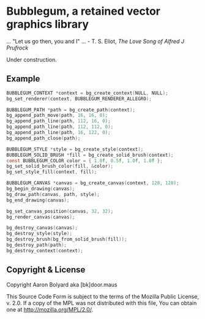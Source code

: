# Bubblegum, a retained vector graphics library

... "Let us go then, you and I" ... - T. S. Eliot, *The Love Song of Alfred J
Prufrock*

Under construction.

## Example
```c
BUBBLEGUM_CONTEXT *context = bg_create_context(NULL, NULL);
bg_set_renderer(context, BUBBLEGUM_RENDERER_ALLEGRO);

BUBBLEGUM_PATH *path = bg_create_path(context);
bg_append_path_move(path, 16, 16, 0);
bg_append_path_line(path, 112, 16, 0);
bg_append_path_line(path, 112, 112, 0);
bg_append_path_line(path, 16, 122, 0);
bg_append_path_close(path);

BUBBLEGUM_STYLE *style = bg_create_style(context);
BUBBLEGUM_SOLID_BRUSH *fill = bg_create_solid_brush(context);
const BUBBLEGUM_COLOR color = { 1.0f, 0.5f, 1.0f, 1.0f };
bg_set_solid_brush_color(fill, &color);
bg_set_style_fill(context, fill);

BUBBLEGUM_CANVAS *canvas = bg_create_canvas(context, 128, 128);
bg_begin_drawing(canvas);
bg_draw_path(canvas, path, style);
bg_end_drawing(canvas);

bg_set_canvas_position(canvas, 32, 32);
bg_render_canvas(canvas);

bg_destroy_canvas(canvas);
bg_destroy_style(style);
bg_destroy_brush(bg_from_solid_brush(fill));
bg_destroy_path(path);
bg_destroy_context(context);
```

## Copyright & License

Copyright Aaron Bolyard aka [bk]door.maus

This Source Code Form is subject to the terms of the Mozilla Public
License, v. 2.0. If a copy of the MPL was not distributed with this
file, You can obtain one at http://mozilla.org/MPL/2.0/.